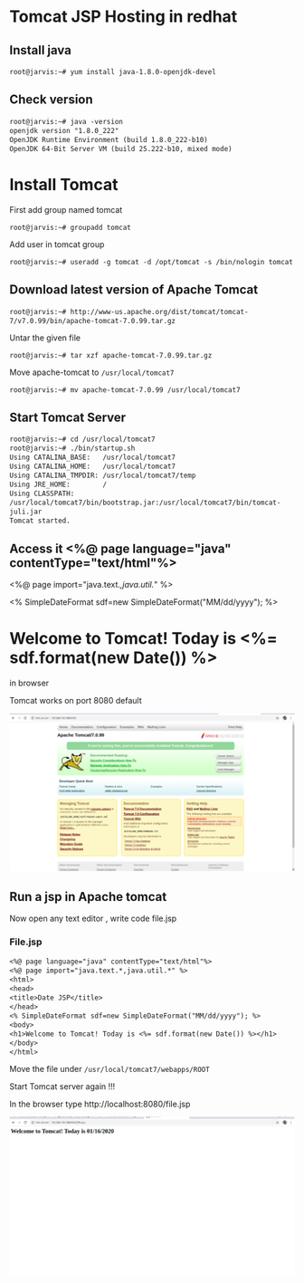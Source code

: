 # Tomcat JSP Hosting in redhat

## Install java 
```
root@jarvis:~# yum install java-1.8.0-openjdk-devel
```
## Check version
 
```
root@jarvis:~# java -version
openjdk version "1.8.0_222"
OpenJDK Runtime Environment (build 1.8.0_222-b10)
OpenJDK 64-Bit Server VM (build 25.222-b10, mixed mode)
```

# Install Tomcat

First add group named tomcat 
``` 
root@jarvis:~# groupadd tomcat
```
Add user in tomcat group

```
root@jarvis:~# useradd -g tomcat -d /opt/tomcat -s /bin/nologin tomcat
```

## Download latest version of Apache Tomcat 

```
root@jarvis:~# http://www-us.apache.org/dist/tomcat/tomcat-7/v7.0.99/bin/apache-tomcat-7.0.99.tar.gz
```

Untar the given file

```
root@jarvis:~# tar xzf apache-tomcat-7.0.99.tar.gz
```

Move apache-tomcat to ``` /usr/local/tomcat7 ```

```
root@jarvis:~# mv apache-tomcat-7.0.99 /usr/local/tomcat7

```

## Start Tomcat Server 

```
root@jarvis:~# cd /usr/local/tomcat7
root@jarvis:~# ./bin/startup.sh
Using CATALINA_BASE:   /usr/local/tomcat7
Using CATALINA_HOME:   /usr/local/tomcat7
Using CATALINA_TMPDIR: /usr/local/tomcat7/temp
Using JRE_HOME:        /
Using CLASSPATH:       /usr/local/tomcat7/bin/bootstrap.jar:/usr/local/tomcat7/bin/tomcat-juli.jar
Tomcat started.

```

## Access it <%@ page language="java" contentType="text/html"%>
<%@ page import="java.text.*,java.util.*" %>
<html>
<head>
<title>Date JSP</title>
</head>
<% SimpleDateFormat sdf=new SimpleDateFormat("MM/dd/yyyy"); %>
<body>
<h1>Welcome to Tomcat! Today is <%= sdf.format(new Date()) %></h1>
</body>
</html>in browser

Tomcat works on port 8080 default 

![tomcat](tomcat.png)

## Run a jsp in Apache tomcat 

Now open any text editor , write code file.jsp 

### File.jsp
```
<%@ page language="java" contentType="text/html"%>
<%@ page import="java.text.*,java.util.*" %>
<html>
<head>
<title>Date JSP</title>
</head>
<% SimpleDateFormat sdf=new SimpleDateFormat("MM/dd/yyyy"); %>
<body>
<h1>Welcome to Tomcat! Today is <%= sdf.format(new Date()) %></h1>
</body>
</html>
```

Move the file under ``` /usr/local/tomcat7/webapps/ROOT ```

Start Tomcat server again !!!

In the browser type http://localhost:8080/file.jsp

![file](file.png)


